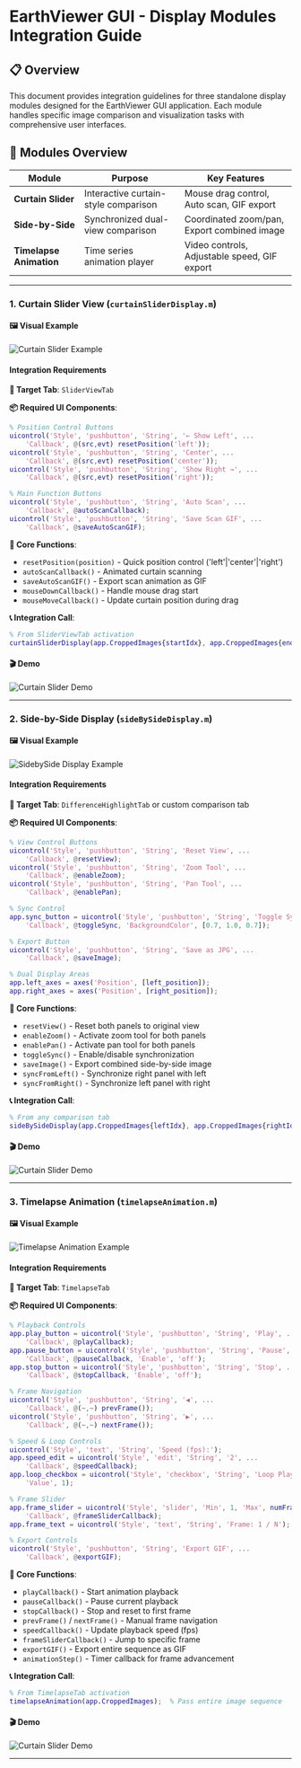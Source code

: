 # EarthViewer GUI - Display Modules Integration Guide

## 📋 Overview

This document provides integration guidelines for three standalone display modules designed for the EarthViewer GUI application. Each module handles specific image comparison and visualization tasks with comprehensive user interfaces.

## 🚀 Modules Overview

| Module | Purpose | Key Features |
|--------|---------|--------------|
| **Curtain Slider** | Interactive curtain-style comparison | Mouse drag control, Auto scan, GIF export |
| **Side-by-Side** | Synchronized dual-view comparison | Coordinated zoom/pan, Export combined image |
| **Timelapse Animation** | Time series animation player | Video controls, Adjustable speed, GIF export |

---
### 1. Curtain Slider View (`curtainSliderDisplay.m`)

#### **🖼️ Visual Example**

![Curtain Slider Example](Example/Slider.png)

#### **Integration Requirements**

**🎯 Target Tab**: `SliderViewTab`

**📦 Required UI Components**:

```matlab
% Position Control Buttons
uicontrol('Style', 'pushbutton', 'String', '← Show Left', ...
    'Callback', @(src,evt) resetPosition('left'));
uicontrol('Style', 'pushbutton', 'String', 'Center', ...
    'Callback', @(src,evt) resetPosition('center'));
uicontrol('Style', 'pushbutton', 'String', 'Show Right →', ...
    'Callback', @(src,evt) resetPosition('right'));

% Main Function Buttons
uicontrol('Style', 'pushbutton', 'String', 'Auto Scan', ...
    'Callback', @autoScanCallback);
uicontrol('Style', 'pushbutton', 'String', 'Save Scan GIF', ...
    'Callback', @saveAutoScanGIF);

```

**🔧 Core Functions**:
- `resetPosition(position)` - Quick position control ('left'|'center'|'right')
- `autoScanCallback()` - Animated curtain scanning
- `saveAutoScanGIF()` - Export scan animation as GIF
- `mouseDownCallback()` - Handle mouse drag start
- `mouseMoveCallback()` - Update curtain position during drag

**📞 Integration Call**:
```matlab
% From SliderViewTab activation
curtainSliderDisplay(app.CroppedImages{startIdx}, app.CroppedImages{endIdx}, titles);
```

#### **🎬 Demo**
![Curtain Slider Demo](GIF/Slider.gif)

---

### 2. Side-by-Side Display (`sideBySideDisplay.m`)

#### **🖼️ Visual Example**

![SidebySide Display Example](Example/sidebyside.png)

#### **Integration Requirements**

**🎯 Target Tab**: `DifferenceHighlightTab` or custom comparison tab

**📦 Required UI Components**:

```matlab
% View Control Buttons
uicontrol('Style', 'pushbutton', 'String', 'Reset View', ...
    'Callback', @resetView);
uicontrol('Style', 'pushbutton', 'String', 'Zoom Tool', ...
    'Callback', @enableZoom);
uicontrol('Style', 'pushbutton', 'String', 'Pan Tool', ...
    'Callback', @enablePan);

% Sync Control
app.sync_button = uicontrol('Style', 'pushbutton', 'String', 'Toggle Sync', ...
    'Callback', @toggleSync, 'BackgroundColor', [0.7, 1.0, 0.7]);

% Export Button
uicontrol('Style', 'pushbutton', 'String', 'Save as JPG', ...
    'Callback', @saveImage);

% Dual Display Areas
app.left_axes = axes('Position', [left_position]);
app.right_axes = axes('Position', [right_position]);
```

**🔧 Core Functions**:
- `resetView()` - Reset both panels to original view
- `enableZoom()` - Activate zoom tool for both panels
- `enablePan()` - Activate pan tool for both panels  
- `toggleSync()` - Enable/disable synchronization
- `saveImage()` - Export combined side-by-side image
- `syncFromLeft()` - Synchronize right panel with left
- `syncFromRight()` - Synchronize left panel with right

**📞 Integration Call**:
```matlab
% From any comparison tab
sideBySideDisplay(app.CroppedImages{leftIdx}, app.CroppedImages{rightIdx}, titles);
```

#### **🎬 Demo**
![Curtain Slider Demo](GIF/sidebyside.jpg)

---

### 3. Timelapse Animation (`timelapseAnimation.m`)

#### **🖼️ Visual Example**

![Timelapse Animation Example](Example/timelapse.png)

#### **Integration Requirements**

**🎯 Target Tab**: `TimelapseTab`

**📦 Required UI Components**:

```matlab
% Playback Controls
app.play_button = uicontrol('Style', 'pushbutton', 'String', 'Play', ...
    'Callback', @playCallback);
app.pause_button = uicontrol('Style', 'pushbutton', 'String', 'Pause', ...
    'Callback', @pauseCallback, 'Enable', 'off');
app.stop_button = uicontrol('Style', 'pushbutton', 'String', 'Stop', ...
    'Callback', @stopCallback, 'Enable', 'off');

% Frame Navigation
uicontrol('Style', 'pushbutton', 'String', '◀', ...
    'Callback', @(~,~) prevFrame());
uicontrol('Style', 'pushbutton', 'String', '▶', ...
    'Callback', @(~,~) nextFrame());

% Speed & Loop Controls
uicontrol('Style', 'text', 'String', 'Speed (fps):');
app.speed_edit = uicontrol('Style', 'edit', 'String', '2', ...
    'Callback', @speedCallback);
app.loop_checkbox = uicontrol('Style', 'checkbox', 'String', 'Loop Playback', ...
    'Value', 1);

% Frame Slider
app.frame_slider = uicontrol('Style', 'slider', 'Min', 1, 'Max', numFrames, ...
    'Callback', @frameSliderCallback);
app.frame_text = uicontrol('Style', 'text', 'String', 'Frame: 1 / N');

% Export Controls
uicontrol('Style', 'pushbutton', 'String', 'Export GIF', ...
    'Callback', @exportGIF);
```

**🔧 Core Functions**:
- `playCallback()` - Start animation playback
- `pauseCallback()` - Pause current playback
- `stopCallback()` - Stop and reset to first frame
- `prevFrame()` / `nextFrame()` - Manual frame navigation
- `speedCallback()` - Update playback speed (fps)
- `frameSliderCallback()` - Jump to specific frame
- `exportGIF()` - Export entire sequence as GIF
- `animationStep()` - Timer callback for frame advancement

**📞 Integration Call**:
```matlab
% From TimelapseTab activation
timelapseAnimation(app.CroppedImages);  % Pass entire image sequence
```

#### **🎬 Demo**
![Curtain Slider Demo](GIF/Timelapse.gif)

---
